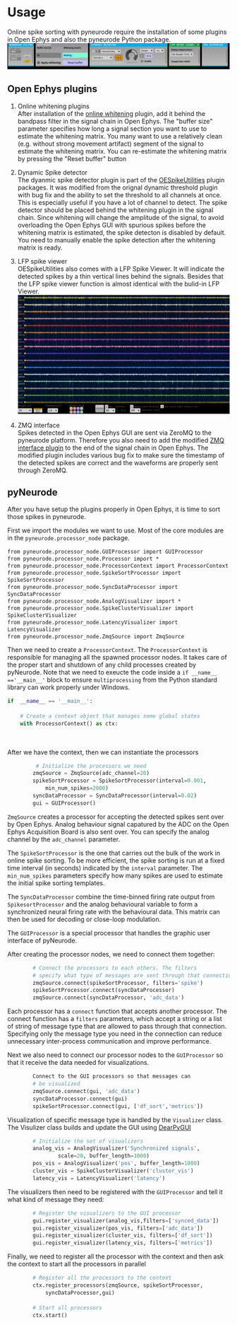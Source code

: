 # Usage

Online spike sorting with pyneurode require the installation of some plugins in Open Ephys and also the pyneurode Python package.
![signal chain](images/signal_chain.png)


## Open Ephys plugins 

1. Online whitening plugins  
After installation of the [online whitening](https://github.com/MattNolanLab/OE_whitening) plugin, add it behind the bandpass filter in the signal chain in Open Ephys. The "buffer size" parameter specifies how long a signal section you want to use to estimate the whitening matrix. You many want to use a relatively clean (e.g. without strong movement artifact) segment of the signal to estimate the whitening matrix. You can re-estimate the whitening matrix by pressing the "Reset buffer" button

2. Dynamic Spike detector  
The dyanmic spike detector plugin is part of the [OESpikeUtilities](https://github.com/MattNolanLab/OESpikeUtilities) plugin packages. It was modified from the orignal dynamic threshold plugin with bug fix and the ability to set the threshold to all channels at once.  This is especially useful if you have a lot of channel to detect. The spike detector should be placed behind the whitening plugin in the signal chain. Since whitening will change the amplitude of the signal, to avoid overloading the Open Ephys GUI with spurious spikes before the whitening matrix is estimated, the spike detecton is disabled by default. You need to manually enable the spike detection after the whitening matrix is ready.

3. LFP spike viewer  
OESpikeUtilities also comes with a LFP Spike Viewer. It will indicate the detected spikes by a thin vertical lines behind the signals. Besides that the LFP spike viewer function is almost identical with the bulid-in LFP Viewer.
![LFP spike viewer](images/lfp_spike_viewer.png)

4. ZMQ interface  
Spikes detected in the Open Ephys GUI are sent via ZeroMQ to the pyneurode platform. Therefore you also need to add the modified [ZMQ interface plugin](https://github.com/teristam/ZMQPlugins) to the end of the signal chain in Open Ephys. The modified plugin includes various bug fix to make sure the timestamp of the detected spikes are correct and the waveforms are properly sent through ZeroMQ.

## pyNeurode

After you have setup the plugins properly in Open Ephys, it is time to sort those spikes in pyneurode. 

First we import the modules we want to use. Most of the core modules are in the `pyneurode.processor_node` package.  

```
from pyneurode.processor_node.GUIProcessor import GUIProcessor
from pyneurode.processor_node.Processor import *
from pyneurode.processor_node.ProcessorContext import ProcessorContext
from pyneurode.processor_node.SpikeSortProcessor import SpikeSortProcessor
from pyneurode.processor_node.SyncDataProcessor import SyncDataProcessor
from pyneurode.processor_node.AnalogVisualizer import *
from pyneurode.processor_node.SpikeClusterVisualizer import SpikeClusterVisualizer
from pyneurode.processor_node.LatencyVisualizer import LatencyVisualizer
from pyneurode.processor_node.ZmqSource import ZmqSource
```

Then we need to create a `ProcessorContext`. The `ProcessorContext` is responsible for managing all the spawned processor nodes. It takes care of the proper start and shutdown of any child processes created by pyNeurode. Note that we need to exeucte the code inside a `if __name__ =='__main__'` block to ensure `multiprocessing` from the Python standard library can work properly under Windows.

```python
if  __name__ == '__main__':

    # Create a context object that manages some global states
    with ProcessorContext() as ctx:

    
```

After we have the context, then we can instantiate the processors

```python 
         # Initialize the processors we need
        zmqSource = ZmqSource(adc_channel=20)
        spikeSortProcessor = SpikeSortProcessor(interval=0.001, 
            min_num_spikes=2000)
        syncDataProcessor = SyncDataProcessor(interval=0.02)
        gui = GUIProcessor()

```

`ZmqSource` creates a processor for accepting the detected spikes sent over by Open Ephys. Analog behaviour signal capatured by the ADC on the Open Ephys Acquisition Board is also sent over. You can specify the analog channel by the `adc_channel` parameter.

The `SpikeSortProcessor` is the one that carries out the bulk of the work in online spike sorting. To be more efficient, the spike sorting is run at a fixed time interval (in seconds) indicated by the `interval` parameter. The `min_num_spikes` parameters specify how many spikes are used to estimate the initial spike sorting templates.

The `SyncDataProcessor` combine the time-binned firing rate output from `SpikesortProcessor` and the analog behavioural variable to form a synchronized neural firing rate with the behavioural data. This matrix can then be used for decoding or close-loop modulation.

The `GUIProcessor` is a special processor that handles the graphic user interface of pyNeurode.

After creating the processor nodes, we need to connect them together:

```python
        # Connect the processors to each others. The filters 
        # specify what type of messages are sent through that connection
        zmqSource.connect(spikeSortProcessor, filters='spike')
        spikeSortProcessor.connect(syncDataProcessor)
        zmqSource.connect(syncDataProcessor, 'adc_data')

```
Each processor has a `connect` function that accepts another processor. The connect function has a `filters` parameters, which accept a string or a list of string of message type that are allowed to pass through that connection. Specifying only the message type you need in the connection can reduce unnecessary inter-process communication and improve performance.

Next we also need to connect our processor nodes to the `GUIProcessor` so that it receive the data needed for visualizations.

```python
        Connect to the GUI processors so that messages can
        # be visualized
        zmqSource.connect(gui, 'adc_data')
        syncDataProcessor.connect(gui)
        spikeSortProcessor.connect(gui, ['df_sort','metrics'])

```

Visualization of specific message type is handled by the `Visualizer` class. The Visulizer class builds and update the GUI using [DearPyGUI](https://github.com/hoffstadt/DearPyGui)


```python
        # Initialize the set of visualizers
        analog_vis = AnalogVisualizer('Synchronized signals',
                scale=20, buffer_length=1000)
        pos_vis = AnalogVisualizer('pos', buffer_length=1000)
        cluster_vis = SpikeClusterVisualizer('cluster_vis')
        latency_vis = LatencyVisualizer('latency')

```

The visualizers then need to be registered with the `GUIProcessor` and tell it what kind of message they need:

```python
        # Register the visualizers to the GUI processor
        gui.register_visualizer(analog_vis,filters=['synced_data'])
        gui.register_visualizer(pos_vis, filters=['adc_data'])
        gui.register_visualizer(cluster_vis, filters=['df_sort'])
        gui.register_visualizer(latency_vis, filters=['metrics'])
```

Finally, we need to register all the processor with the context and then ask the context to start all the processors in parallel

```python
        # Register all the processors to the context
        ctx.register_processors(zmqSource, spikeSortProcessor, 
            syncDataProcessor,gui)
        
        # Start all processors
        ctx.start()

```